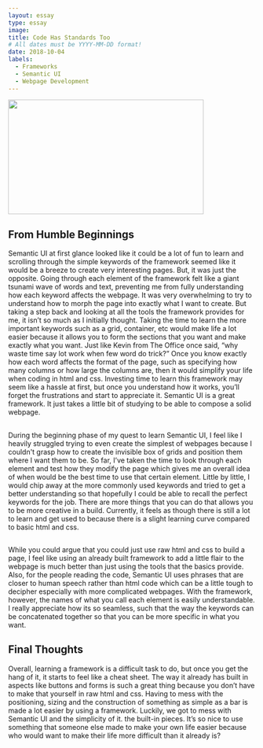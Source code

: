 ```yaml
---
layout: essay
type: essay
image: 
title: Code Has Standards Too
# All dates must be YYYY-MM-DD format!
date: 2018-10-04
labels:
  - Frameworks
  - Semantic UI
  - Webpage Development
---
```


<img src="" height="233" width="398">
 
<h2>From Humble Beginnings</h2>

Semantic UI at first glance looked like it could be a lot of fun to learn and scrolling through the simple keywords of the framework seemed like it would be a breeze to create very interesting pages. But, it was just the opposite. Going through each element of the framework felt like a giant tsunami wave of words and text, preventing me from fully understanding how each keyword affects the webpage. It was very overwhelming to try to understand how to morph the page into exactly what I want to create. But taking a step back and looking at all the tools the framework provides for me, it isn’t so much as I initially thought. Taking the time to learn the more important keywords such as a grid, container, etc would make life a lot easier because it allows you to form the sections that you want and make exactly what you want. Just like Kevin from The Office once said, “why waste time say lot work when few word do trick?” Once you know exactly how each word affects the format of the page, such as specifying how many columns or how large the columns are, then it would simplify your life when coding in html and css. Investing time to learn this framework may seem like a hassle at first, but once you understand how it works, you’ll forget the frustrations and start to appreciate it. Semantic UI is a great framework. It just takes a little bit of studying to be able to compose a solid webpage. 
  
<h2></h2>

During the beginning phase of my quest to learn Semantic UI, I feel like I heavily struggled trying to even create the simplest of webpages because I couldn't grasp how to create the invisible box of grids and position them where I want them to be. So far, I’ve taken the time to look through each element and test how they modify the page which gives me an overall idea of when would be the best time to use that certain element. Little by little, I would chip away at the more commonly used keywords and tried to get a better understanding so that hopefully I could be able to recall the perfect keywords for the job. There are more things that you can do that allows you to be more creative in a build. Currently, it feels as though there is still a lot to learn and get used to because there is a slight learning curve compared to basic html and css. 

<h2></h2>

While you could argue that you could just use raw html and css to build a page, I feel like using an already built framework to add a little flair to the webpage is much better than just using the tools that the basics provide. Also, for the people reading the code, Semantic UI uses phrases that are closer to human speech rather than html code which can be a little tough to decipher especially with more complicated webpages. With the framework, however, the names of what you call each element is easily understandable. I really appreciate how its so seamless, such that the way the keywords can be concatenated together so that you can be more specific in what you want. 

<h2>Final Thoughts</h2>

Overall, learning a framework is a difficult task to do, but once you get the hang of it, it starts to feel like a cheat sheet. The way it already has built in aspects like buttons and forms is such a great thing because you don’t have to make that yourself in raw html and css. Having to mess with the positioning, sizing and the construction of something as simple as a bar is made a lot easier by using a framework. Luckily, we got to mess with Semantic UI and the simplicity of it. the built-in pieces. It’s so nice to use something that someone else made to make your own life easier because who would want to make their life more difficult than it already is? 
